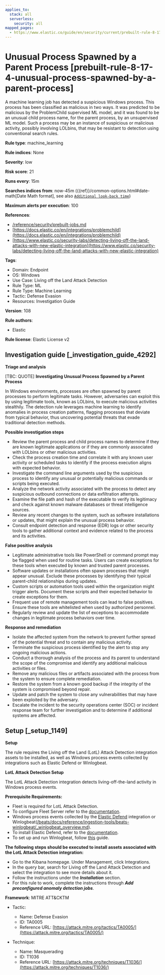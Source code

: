 ```yaml
---
applies_to:
  stack: all
  serverless:
    security: all
mapped_pages:
  - https://www.elastic.co/guide/en/security/current/prebuilt-rule-8-17-4-unusual-process-spawned-by-a-parent-process.html
---
```


# Unusual Process Spawned by a Parent Process [prebuilt-rule-8-17-4-unusual-process-spawned-by-a-parent-process]

A machine learning job has detected a suspicious Windows process. This process has been classified as malicious in two ways. It was predicted to be malicious by the ProblemChild supervised ML model, and it was found to be an unusual child process name, for the parent process, by an unsupervised ML model. Such a process may be an instance of suspicious or malicious activity, possibly involving LOLbins, that may be resistant to detection using conventional search rules.

**Rule type**: machine_learning

**Rule indices**: None

**Severity**: low

**Risk score**: 21

**Runs every**: 15m

**Searches indices from**: now-45m ({{ref}}/common-options.html#date-math[Date Math format], see also [`Additional look-back time`](docs-content://solutions/security/detect-and-alert/create-detection-rule.md#rule-schedule))

**Maximum alerts per execution**: 100

**References**:

* [/reference/security/prebuilt-jobs.md](/reference/prebuilt-jobs.md)
* [https://docs.elastic.co/en/integrations/problemchild](https://docs.elastic.co/en/integrations/problemchild)
* [https://www.elastic.co/security-labs/detecting-living-off-the-land-attacks-with-new-elastic-integration](https://www.elastic.co/security-labs/detecting-living-off-the-land-attacks-with-new-elastic-integration)

**Tags**:

* Domain: Endpoint
* OS: Windows
* Use Case: Living off the Land Attack Detection
* Rule Type: ML
* Rule Type: Machine Learning
* Tactic: Defense Evasion
* Resources: Investigation Guide

**Version**: 108

**Rule authors**:

* Elastic

**Rule license**: Elastic License v2

## Investigation guide [_investigation_guide_4292]

**Triage and analysis**

[TBC: QUOTE]
**Investigating Unusual Process Spawned by a Parent Process**

In Windows environments, processes are often spawned by parent processes to perform legitimate tasks. However, adversaries can exploit this by using legitimate tools, known as LOLbins, to execute malicious activities stealthily. The detection rule leverages machine learning to identify anomalies in process creation patterns, flagging processes that deviate from typical behavior, thus uncovering potential threats that evade traditional detection methods.

**Possible investigation steps**

* Review the parent process and child process names to determine if they are known legitimate applications or if they are commonly associated with LOLbins or other malicious activities.
* Check the process creation time and correlate it with any known user activity or scheduled tasks to identify if the process execution aligns with expected behavior.
* Investigate the command line arguments used by the suspicious process to identify any unusual or potentially malicious commands or scripts being executed.
* Analyze the network activity associated with the process to detect any suspicious outbound connections or data exfiltration attempts.
* Examine the file path and hash of the executable to verify its legitimacy and check against known malware databases or threat intelligence sources.
* Review any recent changes to the system, such as software installations or updates, that might explain the unusual process behavior.
* Consult endpoint detection and response (EDR) logs or other security tools to gather additional context and evidence related to the process and its activities.

**False positive analysis**

* Legitimate administrative tools like PowerShell or command prompt may be flagged when used for routine tasks. Users can create exceptions for these tools when executed by known and trusted parent processes.
* Software updates or installations often spawn processes that might appear unusual. Exclude these processes by identifying their typical parent-child relationships during updates.
* Custom scripts or automation tools used within the organization might trigger alerts. Document these scripts and their expected behavior to create exceptions for them.
* Frequent use of remote management tools can lead to false positives. Ensure these tools are whitelisted when used by authorized personnel.
* Regularly review and update the list of exceptions to accommodate changes in legitimate process behaviors over time.

**Response and remediation**

* Isolate the affected system from the network to prevent further spread of the potential threat and to contain any malicious activity.
* Terminate the suspicious process identified by the alert to stop any ongoing malicious actions.
* Conduct a thorough analysis of the process and its parent to understand the scope of the compromise and identify any additional malicious activities or files.
* Remove any malicious files or artifacts associated with the process from the system to ensure complete remediation.
* Restore the system from a known good backup if the integrity of the system is compromised beyond repair.
* Update and patch the system to close any vulnerabilities that may have been exploited by the adversary.
* Escalate the incident to the security operations center (SOC) or incident response team for further investigation and to determine if additional systems are affected.


## Setup [_setup_1149]

**Setup**

The rule requires the Living off the Land (LotL) Attack Detection integration assets to be installed, as well as Windows process events collected by integrations such as Elastic Defend or Winlogbeat.

**LotL Attack Detection Setup**

The LotL Attack Detection integration detects living-off-the-land activity in Windows process events.

**Prerequisite Requirements:**

* Fleet is required for LotL Attack Detection.
* To configure Fleet Server refer to the [documentation](docs-content://reference/ingestion-tools/fleet/fleet-server.md).
* Windows process events collected by the [Elastic Defend](https://docs.elastic.co/en/integrations/endpoint) integration or Winlogbeat([/beats/docs/reference/ingestion-tools/beats-winlogbeat/_winlogbeat_overview.md](beats://docs/reference/winlogbeat/_winlogbeat_overview.md)).
* To install Elastic Defend, refer to the [documentation](docs-content://solutions/security/configure-elastic-defend/install-elastic-defend.md).
* To set up and run Winlogbeat, follow [this](beats://docs/reference/winlogbeat/winlogbeat-installation-configuration.md) guide.

**The following steps should be executed to install assets associated with the LotL Attack Detection integration:**

* Go to the Kibana homepage. Under Management, click Integrations.
* In the query bar, search for Living off the Land Attack Detection and select the integration to see more details about it.
* Follow the instructions under the ***Installation*** section.
* For this rule to work, complete the instructions through ***Add preconfigured anomaly detection jobs***.

**Framework**: MITRE ATT&CKTM

* Tactic:

    * Name: Defense Evasion
    * ID: TA0005
    * Reference URL: [https://attack.mitre.org/tactics/TA0005/](https://attack.mitre.org/tactics/TA0005/)

* Technique:

    * Name: Masquerading
    * ID: T1036
    * Reference URL: [https://attack.mitre.org/techniques/T1036/](https://attack.mitre.org/techniques/T1036/)



